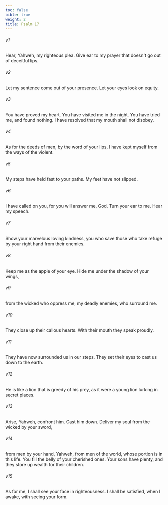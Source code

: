 ```yaml
---
toc: false
bible: true
weight: 2
title: Psalm 17
---
```




###### v1 
Hear, Yahweh, my righteous plea. Give ear to my prayer that doesn't go out of deceitful lips. 

###### v2 
Let my sentence come out of your presence. Let your eyes look on equity. 

###### v3 
You have proved my heart. You have visited me in the night. You have tried me, and found nothing. I have resolved that my mouth shall not disobey. 

###### v4 
As for the deeds of men, by the word of your lips, I have kept myself from the ways of the violent. 

###### v5 
My steps have held fast to your paths. My feet have not slipped. 

###### v6 
I have called on you, for you will answer me, God. Turn your ear to me. Hear my speech. 

###### v7 
Show your marvelous loving kindness, you who save those who take refuge by your right hand from their enemies. 

###### v8 
Keep me as the apple of your eye. Hide me under the shadow of your wings, 

###### v9 
from the wicked who oppress me, my deadly enemies, who surround me. 

###### v10 
They close up their callous hearts. With their mouth they speak proudly. 

###### v11 
They have now surrounded us in our steps. They set their eyes to cast us down to the earth. 

###### v12 
He is like a lion that is greedy of his prey, as it were a young lion lurking in secret places. 

###### v13 
Arise, Yahweh, confront him. Cast him down. Deliver my soul from the wicked by your sword, 

###### v14 
from men by your hand, Yahweh, from men of the world, whose portion is in this life. You fill the belly of your cherished ones. Your sons have plenty, and they store up wealth for their children. 

###### v15 
As for me, I shall see your face in righteousness. I shall be satisfied, when I awake, with seeing your form.
